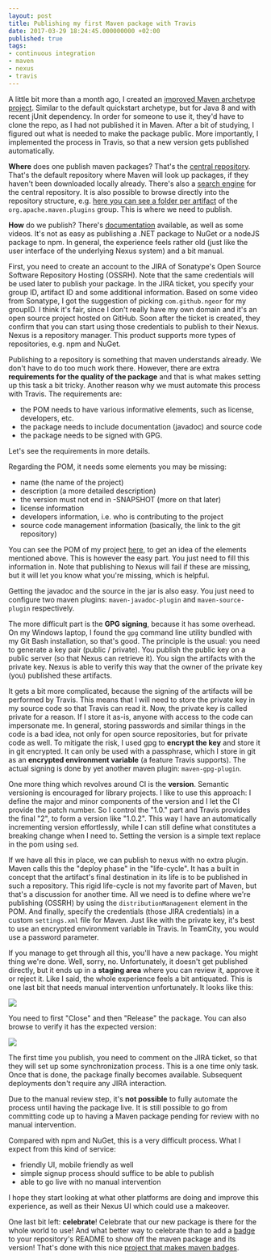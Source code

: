 ```yaml
---
layout: post
title: Publishing my first Maven package with Travis
date: 2017-03-29 18:24:45.000000000 +02:00
published: true
tags:
- continuous integration
- maven
- nexus
- travis
---
```


A little bit more than a month ago, I created an <a href="{{ site.baseurl }}/2017/02/25/a-quickstart-maven-archetype-for-java-8.html">improved Maven archetype project</a>. Similar to the default quickstart archetype, but for Java 8 and with recent jUnit dependency. In order for someone to use it, they'd have to clone the repo, as I had not published it in Maven. After a bit of studying, I figured out what is needed to make the package public. More importantly, I implemented the process in Travis, so that a new version gets published automatically.

<!--more-->

<strong>Where</strong> does one publish maven packages? That's the <a href="http://central.sonatype.org/" target="_blank">central repository</a>. That's the default repository where Maven will look up packages, if they haven't been downloaded locally already. There's also a <a href="http://search.maven.org/" target="_blank">search engine</a> for the central repository. It is also possible to browse directly into the repository structure, e.g. <a href="http://repo1.maven.org/maven2/org/apache/maven/plugins/" target="_blank">here you can see a folder per artifact</a> of the <code>org.apache.maven.plugins</code> group. This is where we need to publish.

<strong>How</strong> do we publish? There's <a href="http://central.sonatype.org/pages/producers.html" target="_blank">documentation</a> available, as well as some videos. It's not as easy as publishing a .NET package to NuGet or a nodeJS package to npm. In general, the experience feels rather old (just like the user interface of the underlying Nexus system) and a bit manual.

First, you need to create an account to the JIRA of Sonatype's Open Source Software Repository Hosting (OSSRH). Note that the same credentials will be used later to publish your package. In the JIRA ticket, you specify your group ID, artifact ID and some additional information. Based on some video from Sonatype, I got the suggestion of picking <code>com.github.ngeor</code> for my groupID. I think it's fair, since I don't really have my own domain and it's an open source project hosted on GitHub. Soon after the ticket is created, they confirm that you can start using those credentials to publish to their Nexus. Nexus is a repository manager. This product supports more types of repositories, e.g. npm and NuGet.

Publishing to a repository is something that maven understands already. We don't have to do too much work there. However, there are extra <strong>requirements for the quality of the package</strong> and that is what makes setting up this task a bit tricky. Another reason why we must automate this process with Travis. The requirements are:
<ul>
<li>the POM needs to have various informative elements, such as license, developers, etc.</li>
<li>the package needs to include documentation (javadoc) and source code</li>
<li>the package needs to be signed with GPG.</li>
</ul>

Let's see the requirements in more details.

Regarding the POM, it needs some elements you may be missing:
<ul>
<li>name (the name of the project)</li>
<li>description (a more detailed description)</li>
<li>the version must not end in -SNAPSHOT (more on that later)</li>
<li>license information</li>
<li>developers information, i.e. who is contributing to the project</li>
<li>source code management information (basically, the link to the git repository)</li>
</ul>

You can see the POM of my project <a href="https://github.com/ngeor/archetype-quickstart-jdk8/blob/master/pom.xml" target="_blank">here</a>, to get an idea of the elements mentioned above. This is however the easy part. You just need to fill this information in. Note that publishing to Nexus will fail if these are missing, but it will let you know what you're missing, which is helpful.

Getting the javadoc and the source in the jar is also easy. You just need to configure two maven plugins: <code>maven-javadoc-plugin</code> and <code>maven-source-plugin</code> respectively.

The more difficult part is the <strong>GPG signing</strong>, because it has some overhead. On my Windows laptop, I found the <code>gpg</code> command line utility bundled with my Git Bash installation, so that's good. The principle is the usual: you need to generate a key pair (public / private). You publish the public key on a public server (so that Nexus can retrieve it). You sign the artifacts with the private key. Nexus is able to verify this way that the owner of the private key (you) published these artifacts.

It gets a bit more complicated, because the signing of the artifacts will be performed by Travis. This means that I will need to store the private key in my source code so that Travis can read it. Now, the private key is called private for a reason. If I store it as-is, anyone with access to the code can impersonate me. In general, storing passwords and similar things in the code is a bad idea, not only for open source repositories, but for private code as well. To mitigate the risk, I used gpg to <strong>encrypt the key</strong> and store it in git encrypted. It can only be used with a passphrase, which I store in git as an <strong>encrypted environment variable</strong> (a feature Travis supports). The actual signing is done by yet another maven plugin: <code>maven-gpg-plugin</code>.

One more thing which revolves around CI is the <strong>version</strong>. Semantic versioning is encouraged for library projects. I like to use this approach: I define the major and minor components of the version and I let the CI provide the patch number. So I control the "1.0." part and Travis provides the final "2", to form a version like "1.0.2". This way I have an automatically incrementing version effortlessly, while I can still define what constitutes a breaking change when I need to. Setting the version is a simple text replace in the pom using <code>sed</code>.

If we have all this in place, we can publish to nexus with no extra plugin. Maven calls this the "deploy phase" in the "life-cycle". It has a built in concept that the artifact's final destination in its life is to be published in such a repository. This rigid life-cycle is not my favorite part of Maven, but that's a discussion for another time. All we need is to define where we're publishing (OSSRH) by using the <code>distributionManagement</code> element in the POM. And finally, specify the credentials (those JIRA credentials) in a custom <code>settings.xml</code> file for Maven. Just like with the private key, it's best to use an encrypted environment variable in Travis. In TeamCity, you would use a password parameter.

If you manage to get through all this, you'll have a new package. You might thing we're done. Well, sorry, no. Unfortunately, it doesn't get published directly, but it ends up in a <strong>staging area</strong> where you can review it, approve it or reject it. Like I said, the whole experience feels a bit antiquated. This is one last bit that needs manual intervention unfortunately. It looks like this:

<img src="{{ site.baseurl }}/assets/2017/03/27/11_32_33-nexus-repository-manager.png" />

You need to first "Close" and then "Release" the package. You can also browse to verify it has the expected version:

<img src="{{ site.baseurl }}/assets/2017/03/27/11_33_24-nexus-repository-manager.png" />

The first time you publish, you need to comment on the JIRA ticket, so that they will set up some synchronization process. This is a one time only task. Once that is done, the package finally becomes available. Subsequent deployments don't require any JIRA interaction.

Due to the manual review step, it's <strong>not possible</strong> to fully automate the process until having the package live. It is still possible to go from committing code up to having a Maven package pending for review with no manual intervention.

Compared with npm and NuGet, this is a very difficult process. What I expect from this kind of service:
<ul>
<li>friendly UI, mobile friendly as well</li>
<li>simple signup process should suffice to be able to publish</li>
<li>able to go live with no manual intervention</li>
</ul>

I hope they start looking at what other platforms are doing and improve this experience, as well as their Nexus UI which could use a makeover.

One last bit left: <strong>celebrate</strong>! Celebrate that our new package is there for the whole world to use! And what better way to celebrate than to add a <a href="{{ site.baseurl }}/2016/03/05/github-badges.html">badge</a> to your repository's README to show off the maven package and its version! That's done with this nice <a href="https://github.com/jirutka/maven-badges" target="_blank">project that makes maven badges</a>.
